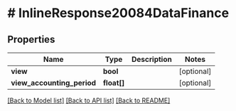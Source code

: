 # # InlineResponse20084DataFinance

## Properties

Name | Type | Description | Notes
------------ | ------------- | ------------- | -------------
**view** | **bool** |  | [optional]
**view_accounting_period** | **float[]** |  | [optional]

[[Back to Model list]](../../README.md#models) [[Back to API list]](../../README.md#endpoints) [[Back to README]](../../README.md)
